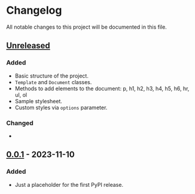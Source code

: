Changelog
=========

All notable changes to this project will be documented in this file.

## [Unreleased]

### Added
- Basic structure of the project.
- `Template` and `Document` classes.
- Methods to add elements to the document: p, h1, h2, h3, h4, h5, h6, hr, ul, ol
- Sample stylesheet.
- Custom styles via `options` parameter.

### Changed
- 

## [0.0.1] - 2023-11-10

### Added
- Just a placeholder for the first PyPI release.

[unreleased]: https://github.com/eillarra/pdfino/compare/0.0.1...HEAD
[0.0.1]: https://github.com/eillarra/pdfino/releases/tag/0.0.1
